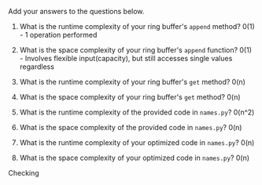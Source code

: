 Add your answers to the questions below.

1. What is the runtime complexity of your ring buffer's `append` method?
0(1)   - 1 operation performed

2. What is the space complexity of your ring buffer's `append` function?
0(1)   - Involves flexible input(capacity), but still accesses single values regardless

3. What is the runtime complexity of your ring buffer's `get` method?
0(n)

4. What is the space complexity of your ring buffer's `get` method?
0(n)

5. What is the runtime complexity of the provided code in `names.py`?
0(n^2)
6. What is the space complexity of the provided code in `names.py`?
0(n)

7. What is the runtime complexity of your optimized code in `names.py`?
0(n)

8. What is the space complexity of your optimized code in `names.py`?
0(n)

Checking